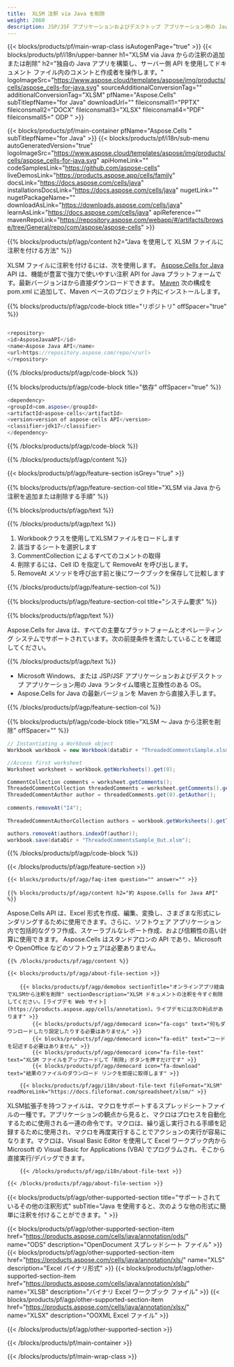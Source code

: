 ```yaml
---
title:  XLSM 注釈 via Java を削除
weight: 2860
description: JSP/JSF アプリケーションおよびデスクトップ アプリケーション用の Java ランタイム環境の XLSM 形式のアノテーションを削除するための Java サンプル コード。
---
```

{{< blocks/products/pf/main-wrap-class isAutogenPage="true" >}}
{{< blocks/products/pf/i18n/upper-banner h1="XLSM via Java からの注釈の追加または削除" h2="独自の Java アプリを構築し、サーバー側 API を使用してドキュメント ファイル内のコメントと作成者を操作します。" logoImageSrc="https://www.aspose.cloud/templates/aspose/img/products/cells/aspose_cells-for-java.svg" sourceAdditionalConversionTag="" additionalConversionTag="XLSM" pfName="Aspose.Cells" subTitlepfName="for Java" downloadUrl="" fileiconsmall1="PPTX" fileiconsmall2="DOCX" fileiconsmall3="XLSX" fileiconsmall4="PDF" fileiconsmall5=" ODP " >}}

{{< blocks/products/pf/main-container pfName="Aspose.Cells " subTitlepfName="for Java" >}}
{{< blocks/products/pf/i18n/sub-menu autoGeneratedVersion="true" logoImageSrc="https://www.aspose.cloud/templates/aspose/img/products/cells/aspose_cells-for-java.svg" apiHomeLink="" codeSamplesLink="https://github.com/aspose-cells" liveDemosLink="https://products.aspose.app/cells/family" docsLink="https://docs.aspose.com/cells/java" installationsDocsLink="https://docs.aspose.com/cells/java" nugetLink="" nugetPackageName="" downloadAsLink="https://downloads.aspose.com/cells/java" learnAsLink="https://docs.aspose.com/cells/java" apiReference="" mavenRepoLink="https://repository.aspose.com/webapp/#/artifacts/browse/tree/General/repo/com/aspose/aspose-cells" >}}

{{% blocks/products/pf/agp/content h2="Java を使用して XLSM ファイルに注釈を付ける方法" %}}

 XLSM ファイルに注釈を付けるには、次を使用します。
 [Aspose.Cells for Java](https://products.aspose.com/cells/java) 
API は、機能が豊富で強力で使いやすい注釈 API for Java プラットフォームです。最新バージョンはから直接ダウンロードできます。
 [Maven](https://repository.aspose.com/webapp/#/artifacts/browse/tree/General/repo/com/aspose/aspose-cells) 
次の構成を pom.xml に追加して、Maven ベースのプロジェクト内にインストールします。

{{% blocks/products/pf/agp/code-block title="リポジトリ" offSpacer="true" %}}

```cs

<repository>
<id>AsposeJavaAPI</id>
<name>Aspose Java API</name>
<url>https://repository.aspose.com/repo/</url>
</repository>

```

{{% /blocks/products/pf/agp/code-block %}}

{{% blocks/products/pf/agp/code-block title="依存" offSpacer="true" %}}

```cs
<dependency>
<groupId>com.aspose</groupId>
<artifactId>aspose-cells</artifactId>
<version>version of aspose-cells API</version>
<classifier>jdk17</classifier>
</dependency>

```

{{% /blocks/products/pf/agp/code-block %}}

{{% /blocks/products/pf/agp/content %}}

{{< blocks/products/pf/agp/feature-section isGrey="true" >}}

{{% blocks/products/pf/agp/feature-section-col title="XLSM via Java から注釈を追加または削除する手順" %}}

{{% blocks/products/pf/agp/text %}}

{{% /blocks/products/pf/agp/text %}}

1. Workbookクラスを使用してXLSMファイルをロードします
1. 該当するシートを選択します
1. CommentCollection によるすべてのコメントの取得
1. 削除するには、Cell ID を指定して RemoveAt を呼び出します。
1.  RemoveAt メソッドを呼び出す前と後にワークブックを保存して比較します

{{% /blocks/products/pf/agp/feature-section-col %}}

{{% blocks/products/pf/agp/feature-section-col title="システム要求" %}}

{{% blocks/products/pf/agp/text %}}

Aspose.Cells for Java は、すべての主要なプラットフォームとオペレーティング システムでサポートされています。次の前提条件を満たしていることを確認してください。

{{% /blocks/products/pf/agp/text %}}

- Microsoft Windows、または JSP/JSF アプリケーションおよびデスクトップ アプリケーション用の Java ランタイム環境と互換性のある OS。
- Aspose.Cells for Java の最新バージョンを Maven から直接入手します。

{{% /blocks/products/pf/agp/feature-section-col %}}

{{% blocks/products/pf/agp/code-block title="XLSM ～ Java から注釈を削除" offSpacer="" %}}

```cs
// Instantiating a Workbook object
Workbook workbook = new Workbook(dataDir + "ThreadedCommentsSample.xlsm");

//Access first worksheet
Worksheet worksheet = workbook.getWorksheets().get(0);

CommentCollection comments = worksheet.getComments();
ThreadedCommentCollection threadedComments = worksheet.getComments().getThreadedComments("I4");
ThreadedCommentAuthor author = threadedComments.get(0).getAuthor();
      
comments.removeAt("I4");
      
ThreadedCommentAuthorCollection authors = workbook.getWorksheets().getThreadedCommentAuthors();

authors.removeAt(authors.indexOf(author));
workbook.save(dataDir + "ThreadedCommentsSample_Out.xlsm");  

```

{{% /blocks/products/pf/agp/code-block %}}

{{< /blocks/products/pf/agp/feature-section >}}

    {{< blocks/products/pf/agp/faq-item question="" answer="" >}}
 

<!-- aboutfile Starts -->

    {{% blocks/products/pf/agp/content h2="約 Aspose.Cells for Java API" %}}

 Aspose.Cells API は、Excel 形式を作成、編集、変換し、さまざまな形式にレンダリングするために使用できます。さらに、ソフトウェア アプリケーション内で包括的なグラフ作成、スケーラブルなレポート作成、および信頼性の高い計算に使用できます。 Aspose.Cells はスタンドアロンの API であり、Microsoft や OpenOffice などのソフトウェアは必要ありません。



    {{% /blocks/products/pf/agp/content %}}

    {{< blocks/products/pf/agp/about-file-section >}}

        {{< blocks/products/pf/agp/demobox sectionTitle="オンラインアプリ経由でXLSMから注釈を削除" sectionDescription="XLSM ドキュメントの注釈を今すぐ削除してください。[ライブデモ Web サイト](https://products.aspose.app/cells/annotation)。ライブデモには次の利点があります" >}}
            {{< blocks/products/pf/agp/democard icon="fa-cogs" text="何もダウンロードしたり設定したりする必要はありません" >}}
            {{< blocks/products/pf/agp/democard icon="fa-edit" text="コードを記述する必要はありません" >}}
            {{< blocks/products/pf/agp/democard icon="fa-file-text" text="XLSM ファイルをアップロードして「削除」ボタンを押すだけです" >}}
            {{< blocks/products/pf/agp/democard icon="fa-download" text="結果のファイルのダウンロード リンクを即座に取得します" >}}

        {{< blocks/products/pf/agp/i18n/about-file-text fileFormat="XLSM" readMoreLink="https://docs.fileformat.com/spreadsheet/xlsm/" >}}
XLSM拡張子を持つファイルは、マクロをサポートするスプレッドシートファイルの一種です。アプリケーションの観点から見ると、マクロはプロセスを自動化するために使用される一連の命令です。マクロは、繰り返し実行される手順を記録するために使用され、マクロを再度実行することでアクションの実行が容易になります。マクロは、Visual Basic Editor を使用して Excel ワークブック内から Microsoft の Visual Basic for Applications (VBA) でプログラムされ、そこから直接実行/デバッグできます。

        {{< /blocks/products/pf/agp/i18n/about-file-text >}}

    {{< /blocks/products/pf/agp/about-file-section >}}

<!-- aboutfile Ends -->

{{< blocks/products/pf/agp/other-supported-section title="サポートされているその他の注釈形式" subTitle="Java を使用すると、次のような他の形式に簡単に注釈を付けることができます。" >}}

{{< blocks/products/pf/agp/other-supported-section-item href="https://products.aspose.com/cells/java/annotation/ods/" name="ODS" description="OpenDocument スプレッドシート ファイル" >}}
{{< blocks/products/pf/agp/other-supported-section-item href="https://products.aspose.com/cells/java/annotation/xls/" name="XLS" description="Excel バイナリ形式" >}}
{{< blocks/products/pf/agp/other-supported-section-item href="https://products.aspose.com/cells/java/annotation/xlsb/" name="XLSB" description="バイナリ Excel ワークブック ファイル" >}}
{{< blocks/products/pf/agp/other-supported-section-item href="https://products.aspose.com/cells/java/annotation/xlsx/" name="XLSX" description="OOXML Excel ファイル" >}}

{{< /blocks/products/pf/agp/other-supported-section >}}

{{< /blocks/products/pf/main-container >}}
    
{{< /blocks/products/pf/main-wrap-class >}}
